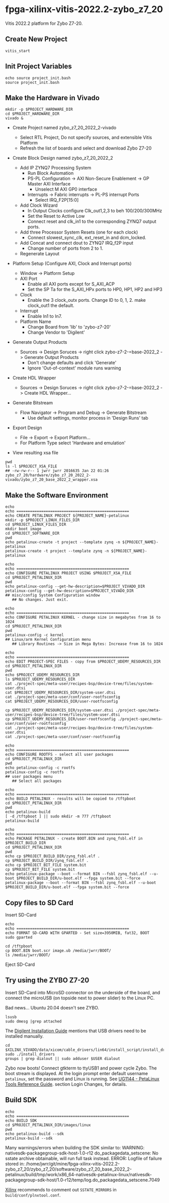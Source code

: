 # fpga-xilinx-vitis-2022.2-zybo_z7_20
Vitis 2022.2 platform for Zybo Z7-20.

Create New Project
------------------



```
vitis_start
```

Init Project Variables
----------------------

```
echo source project_init.bash
source project_init.bash
```

Make the Hardware in Vivado
---------------------------

```
mkdir -p $PROJECT_HARDWARE_DIR
cd $PROJECT_HARDWARE_DIR
vivado &
```

* Create Project named zybo_z7_20_2022_2-vivado
  * Select RTL Project, Do not specify sources, and extensible Vitis Platform
  * Refresh the list of boards and select and download Zybo Z7-20

* Create Block Design named zybo_z7_20_2022_2
  * Add IP ZYNQ7 Processing System
    * Run Block Automation
    * PS-PL Configuration -> AXI Non-Secure Enablement -> GP Master AXI Interface
      * Unselect M AXI GP0 interface
    * Interrupts -> Fabric interrupts -> PL-PS interrupt Ports
      * Select IRQ_F2P[15:0]
  * Add Clock Wizard
    * In Output Clocks configure Clk_out1,2,3 to beh 100/200/300MHz
    * Set the Reset to Active Low
    * Connect reset and clk_in1 to the corresponding ZYNQ7 output ports.
  * Add three Processor System Resets (one for each clock)
    * Connect slowest_sync_clk, ext_reset_in and dcm_locked.
  * Add Concat and connect dout to ZYNQ7 IRQ_f2P input
    * Change number of ports from 2 to 1.
  * Regenerate Layout
* Platform Setup (Configure AXI, Clock and Interrupt ports)
  * Window -> Platform Setup
  * AXI Port
    * Enable all AXI ports except for S_AXI_ACP
    * Set the SP Ta for the S_AXI_HPx ports to HP0, HP1, HP2 and HP3
  * Clock
    * Enable the 3 clock_outx ports. Change ID to 0, 1, 2. make clock_out1 the default.
  * Interrupt
    * Enable In1 to In7.
  * Platform Name
    * Change Board from 'lib' to 'zybo-z7-20'
    * Change Vendor to 'Digilent'
* Generate Output Products
  * Sources -> Design Soruces -> right click zybo-z7-2-=base-2022_2 -> Generate Output Products
    * Don't change defaults and click 'Generate'
    * Ignore 'Out-of-context' module runs warning
* Create HDL Wrapper
  * Sources -> Design Soruces -> right click zybo-z7-2-=base-2022_2 -> Create HDL Wrapper...
* Generate Bitstream
  * Flow Navigator -> Program and Debug -> Generate Bitstream
    * Use default settings, monitor process in 'Design Runs' tab
* Export Design
  * File -> Export -> Export Platform...
  * For Platform Type select 'Hardware and emulation'
* View resulting xsa file

```
pwd
ls -l $PROJECT_XSA_FILE
## -rw-rw-r-- 1 jwrr jwrr 2016635 Jan 22 01:26 zybo_z7_20/hardware/zybo_z7_20_2022_2-vivado/zybo_z7_20_base_2022_2_wrapper.xsa
```

Make the Software Environment
-----------------------------

```
echo
echo ==================================================
echo CREATE PETALINUX PROJECT ${PROJECT_NAME}-petalinux
mkdir -p $PROJECT_LINUX_FILES_DIR
cd $PROJECT_LINUX_FILES_DIR
mkdir boot image
cd $PROJECT_SOFTWARE_DIR
pwd
echo petalinux-create -t project --template zynq -n ${PROJECT_NAME}-petalinux
petalinux-create -t project --template zynq -n ${PROJECT_NAME}-petalinux

echo
echo ==================================================
echo CONFIGURE PETALINUX PROJECT USING $PROJECT_XSA_FILE
cd $PROJECT_PETALINUX_DIR
pwd
echo petalinux-config --get-hw-description=$PROJECT_VIVADO_DIR
petalinux-config --get-hw-description=$PROJECT_VIVADO_DIR
## misc/config System Configuration window
   ## No changes. Just exit.

echo
echo ==================================================
echo CONFIGURE PETALINUX KERNEL - change size in megabytes from 16 to 1024
cd $PROJECT_PETALINUX_DIR
pwd
petalinux-config -c kernel
## Linux/arm Kernel Configuration menu
   ## Library Routines -> Size in Mega Bytes: Increase from 16 to 1024

echo
echo ==================================================
echo EDIT PROJECT-SPEC FILES - copy from $PROJECT_UDEMY_RESOURCES_DIR
cd $PROJECT_PETALINUX_DIR
pwd
echo $PROJECT_UDEMY_RESOURCES_DIR
ls $PROJECT_UDEMY_RESOURCES_DIR
cat ./project-spec/meta-user/recipes-bsp/device-tree/files/system-user.dtsi
cat $PROJECT_UDEMY_RESOURCES_DIR/system-user.dtsi
cat ./project-spec/meta-user/conf/user-rootfsconfig
cat $PROJECT_UDEMY_RESOURCES_DIR/user-rootfsconfig

cp $PROJECT_UDEMY_RESOURCES_DIR/system-user.dtsi ./project-spec/meta-user/recipes-bsp/device-tree/files/system-user.dtsi
cp $PROJECT_UDEMY_RESOURCES_DIR/user-rootfsconfig ./project-spec/meta-user/conf/user-rootfsconfig
cat ./project-spec/meta-user/recipes-bsp/device-tree/files/system-user.dtsi
cat ./project-spec/meta-user/conf/user-rootfsconfig

echo
echo ==================================================
echo CONFIGURE ROOTFS - select all user packages
cd $PROJECT_PETALINUX_DIR
pwd
echo petalinux-config -c rootfs
petalinux-config -c rootfs
## user packages menu
   ## Select all packages

echo
echo ==================================================
echo BUILD PETALINUX - results will be copied to /tftpboot
cd $PROJECT_PETALINUX_DIR
pwd
echo petalinux-build
[ -d /tftpboot ] || sudo mkdir -m 777 /tftpboot
petalinux-build

echo
echo ==================================================
echo PACKAGE PETALINUX - create BOOT.BIN and zynq_fsbl.elf in $PROJECT_BUILD_DIR
cd $PROJECT_PETALINUX_DIR
pwd
echo cp $PROJECT_BUILD_DIR/zynq_fsbl.elf .
cp $PROJECT_BUILD_DIR/zynq_fsbl.elf .
echo cp $PROJECT_BIT_FILE system.bit
cp $PROJECT_BIT_FILE system.bit
echo petalinux-package --boot --format BIN --fsbl zynq_fsbl.elf --u-boot $PROJECT_BUILD_DIR/u-boot.elf --fpga system.bit --force
petalinux-package --boot --format BIN --fsbl zynq_fsbl.elf --u-boot $PROJECT_BUILD_DIR/u-boot.elf --fpga system.bit --force
```

Copy files to SD Card
---------------------

Insert SD-Card

```
echo
echo ==================================================
echo FORMAT SD-CARD WITH GPARTED - Set size=3950MIB, fat32, BOOT
sudo gparted

cd /tftpboot
cp BOOT.BIN boot.scr image.ub /media/jwrr/BOOT/
ls /media/jwrr/BOOT/
```

Eject SD-Card 

Try using the ZYBO Z7-20
------------------------

Insert SD-Card into MicroSD connector on the underside of the board, and
connect the microUSB (on topside next to power slider) to the Linux PC.


Bad news... Ubuntu 20.04 doesn't see ZYBO.

```
lsusb
sudo dmesg |grep attached
```


The [Digilent Installation Guide](https://digilent.com/reference/programmable-logic/guides/installing-vivado-and-vitis)
mentions that USB drivers need to be installed manually.

```
cd $XILINX_VIVADO/data/xicom/cable_drivers/lin64/install_script/install_drivers/
sudo ./install_drivers
groups | grep dialout || sudo adduser $USER dialout
```

Zybo now boots! Connect gtkterm to ttyUSB1 and power cycle Zybo. The boot
stream is displayed.  At the login prompt enter default username `petalinux`,
set the password and Linux is running. See
[UG1144 - PetaLinux Tools Reference Guide](https://docs.xilinx.com/r/en-US/ug1144-petalinux-tools-reference-guide/Login-Changes).
section Login Changes, for details.

Build SDK
---------

```
echo
echo ==================================================
echo BUILD SDK
cd $PROJECT_PETALINUX_DIR/images/linux
pwd
echo petalinux-build --sdk
petalinux-build --sdk
```

Many warnings/errors when building the SDK similar to:
  WARNING: nativesdk-packagegroup-sdk-host-1.0-r12 do_packagedata_setscene: No sstate archive obtainable, will run full task instead.
  ERROR: Logfile of failure stored in: /home/jwrr/git/mine/fpga-xilinx-vitis-2022.2-zybo_z7_20/zybo_z7_20/software/zybo_z7_20_base_2022_2-petalinux/build/tmp/work/x86_64-nativesdk-petalinux-linux/nativesdk-packagegroup-sdk-host/1.0-r12/temp/log.do_packagedata_setscene.7049
  
[Xilinx](https://support.xilinx.com/s/article/000033124?language=en_US) recommends to comment out `SSTATE_MIRRORS` in
`build/conf/plnxtool.conf`.


